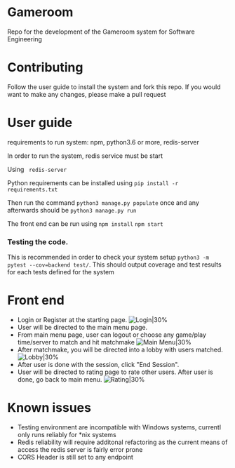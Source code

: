 # Gameroom
Repo for the development of the Gameroom system for Software Engineering

# Contributing
Follow the user guide to install the system and fork this repo. If you would want to make any changes, please make a pull request
# User guide

requirements to run system: npm, python3.6 or more, redis-server

In order to run the system, redis service must be start

Using ```
redis-server```

Python requirements can be installed using ```pip install -r requirements.txt```

Then run the command ```python3 manage.py populate``` once and any afterwards should be ```python3 manage.py run```

The front end can be run using ```npm install``` 
```npm start```

### Testing the code. 
This is recommended in order to check your system setup  ```python3 -m pytest --cov=backend test/```. This should output coverage and test results for each tests defined for the system

# Front end
- Login or Register at the starting page.
![Login|30%](screenshots/signin.png)
- User will be directed to the main menu page.
- From main menu page, user can logout or choose any game/play time/server to match and hit matchmake
![Main Menu|30%](screenshots/main_menu.png)
- After matchmake, you will be directed into a lobby with users matched.
![Lobby|30%](screenshots/lobby.png)
- After user is done with the session, click "End Session".
- User will be directed to rating page to rate other users. After user is done, go back to main menu.
![Rating|30%](screenshots/rating.png)

# Known issues
- Testing environment are incompatible with Windows systems, currentl only runs reliably for *nix systems
- Redis reliability will require additonal refactoring as the current means of access the redis server is fairly error prone
- CORS Header is still set to any endpoint
